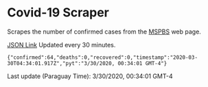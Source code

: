 # Covid-19 Scraper

Scrapes the number of confirmed cases from the [MSPBS](https://www.mspbs.gov.py/covid-19.php) web page.

[JSON Link](https://jmayalag.github.io/covid19-scrape/cases.json)
Updated every 30 minutes.
```
{"confirmed":64,"deaths":0,"recovered":0,"timestamp":"2020-03-30T04:34:01.917Z","pyt":"3/30/2020, 00:34:01 GMT-4"}
```
Last update (Paraguay Time): 3/30/2020, 00:34:01 GMT-4